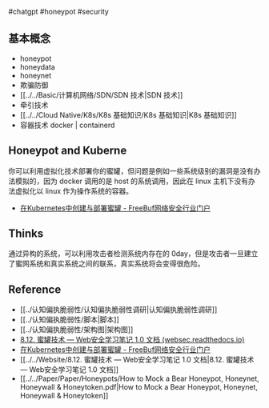 #chatgpt #honeypot #security

## 基本概念

- honeypot
- honeydata
- honeynet
- 欺骗防御
- [[../../Basic/计算机网络/SDN/SDN 技术|SDN 技术]]
- 牵引技术
- [[../../Cloud Native/K8s/K8s 基础知识/K8s 基础知识|K8s 基础知识]]
- 容器技术 docker | containerd

## Honeypot and Kuberne

你可以利用虚拟化技术部署你的蜜罐，但问题是例如一些系统级别的漏洞是没有办法模拟的，因为 docker 调用的是 host 的系统调用，因此在 linux 主机下没有办法虚拟化以 linux 作为操作系统的容器。

- [在Kubernetes中创建与部署蜜罐 - FreeBuf网络安全行业门户](https://www.freebuf.com/articles/network/208895.html)

## Thinks

通过异构的系统，可以利用攻击者检测系统内存在的 0day，但是攻击者一旦建立了蜜网系统和真实系统之间的联系，真实系统将会变得很危险。

## Reference

- [[../认知偏执脆弱性/认知偏执脆弱性调研|认知偏执脆弱性调研]]
- [[../认知偏执脆弱性/脚本|脚本]]
- [[../认知偏执脆弱性/架构图|架构图]]
- [8.12. 蜜罐技术 — Web安全学习笔记 1.0 文档 (websec.readthedocs.io)](https://websec.readthedocs.io/zh/latest/defense/honeypot.html)
- [在Kubernetes中创建与部署蜜罐 - FreeBuf网络安全行业门户](https://www.freebuf.com/articles/network/208895.html)
- [[../../Website/8.12. 蜜罐技术 — Web安全学习笔记 1.0 文档|8.12. 蜜罐技术 — Web安全学习笔记 1.0 文档]]
- [[../../Paper/Paper/Honeypots/How to Mock a Bear Honeypot, Honeynet, Honeywall & Honeytoken.pdf|How to Mock a Bear Honeypot, Honeynet, Honeywall & Honeytoken]]
